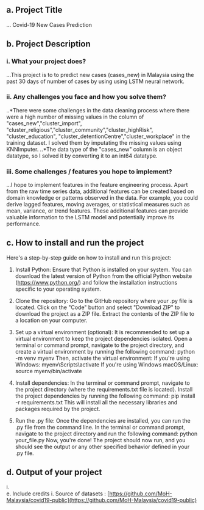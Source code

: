 ## a.	Project Title
... Covid-19 New Cases Prediction
## b.	Project Description
### i.	What your project does?
...This project is to to predict new cases (cases_new) in Malaysia using the past 30 days of number of cases by using using LSTM neural network.
### ii.	Any challenges you face and how you solve them?
..*There were some challenges in the data cleaning process where there were a high number of missing values in the column of "cases_new","cluster_import", "cluster_religious","cluster_community","cluster_highRisk", "cluster_education", "cluster_detentionCentre","cluster_workplace" in the training dataset. I solved them by imputating the missing values using KNNImputer. 
..*The data type of the "cases_new" column is an object datatype, so I solved it by converting it to an int64 datatype. 
### iii.	Some challenges / features you hope to implement?
...I hope to implement features in the feature engineering process. Apart from the raw time series data, additional features can be created based on domain knowledge or patterns observed in the data. For example, you could derive lagged features, moving averages, or statistical measures such as mean, variance, or trend features. These additional features can provide valuable information to the LSTM model and potentially improve its performance.
## c.	How to install and run the project 
Here's a step-by-step guide on how to install and run this project:

1. Install Python: Ensure that Python is installed on your system. You can download the latest version of Python from the official Python website (https://www.python.org/) and follow the installation instructions specific to your operating system.

2. Clone the repository: Go to the GitHub repository where your .py file is located. Click on the "Code" button and select "Download ZIP" to download the project as a ZIP file. Extract the contents of the ZIP file to a location on your computer.

3. Set up a virtual environment (optional): It is recommended to set up a virtual environment to keep the project dependencies isolated. Open a terminal or command prompt, navigate to the project directory, and create a virtual environment by running the following command: python -m venv myenv
Then, activate the virtual environment:
If you're using Windows: myenv\Scripts\activate
If you're using Windows macOS/Linux: source myenv/bin/activate

4. Install dependencies: In the terminal or command prompt, navigate to the project directory (where the requirements.txt file is located). Install the project dependencies by running the following command: pip install -r requirements.txt
This will install all the necessary libraries and packages required by the project.

5. Run the .py file: Once the dependencies are installed, you can run the .py file from the command line. In the terminal or command prompt, navigate to the project directory and run the following command: python your_file.py
Now, you're done! The project should now run, and you should see the output or any other specified behavior defined in your .py file.

## d.	Output of your project
i.	
e.	Include credits
i.	Source of datasets : 
[https://github.com/MoH-Malaysia/covid19-public](https://github.com/MoH-Malaysia/covid19-public)

